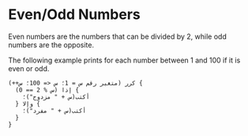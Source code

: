 ﻿---
sidebar_position: 1
---

# Even/Odd Numbers

Even numbers are the numbers that can be divided by 2, while odd numbers are the opposite.

The following example prints for each number between 1 and 100 if it is even or odd.

```abjad
كرر (متغير رقم س = 1؛ س <= 100؛ س++) {
  إذا (س % 2 == 0) {
    أكتب(س + " مزدوج")؛
  } وإلا {
    أكتب(س + " مفرد")؛
  }
}
```